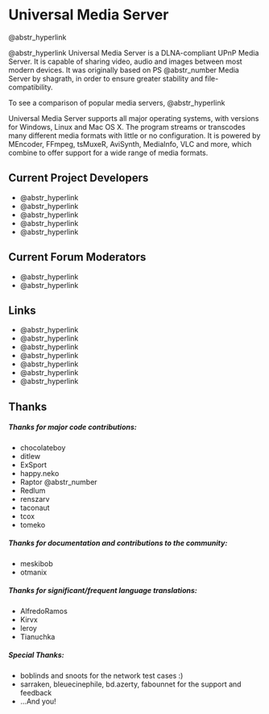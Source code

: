 # Universal Media Server

@abstr_hyperlink 

@abstr_hyperlink Universal Media Server is a DLNA-compliant UPnP Media Server. It is capable of sharing video, audio and images between most modern devices. It was originally based on PS @abstr_number Media Server by shagrath, in order to ensure greater stability and file-compatibility.

To see a comparison of popular media servers, @abstr_hyperlink 

Universal Media Server supports all major operating systems, with versions for Windows, Linux and Mac OS X. The program streams or transcodes many different media formats with little or no configuration. It is powered by MEncoder, FFmpeg, tsMuxeR, AviSynth, MediaInfo, VLC and more, which combine to offer support for a wide range of media formats.

## Current Project Developers

  * @abstr_hyperlink 
  * @abstr_hyperlink 
  * @abstr_hyperlink 
  * @abstr_hyperlink 
  * @abstr_hyperlink 



## Current Forum Moderators

  * @abstr_hyperlink 
  * @abstr_hyperlink 



## Links

  * @abstr_hyperlink 
  * @abstr_hyperlink 
  * @abstr_hyperlink 
  * @abstr_hyperlink 
  * @abstr_hyperlink 
  * @abstr_hyperlink 
  * @abstr_hyperlink 



## Thanks

##### Thanks for major code contributions:

  * chocolateboy
  * ditlew
  * ExSport
  * happy.neko
  * Raptor @abstr_number 
  * Redlum
  * renszarv
  * taconaut
  * tcox
  * tomeko



##### Thanks for documentation and contributions to the community:

  * meskibob
  * otmanix



##### Thanks for significant/frequent language translations:

  * AlfredoRamos
  * Kirvx
  * leroy
  * Tianuchka



##### Special Thanks:

  * boblinds and snoots for the network test cases :)
  * sarraken, bleuecinephile, bd.azerty, fabounnet for the support and feedback
  * ...And you!


